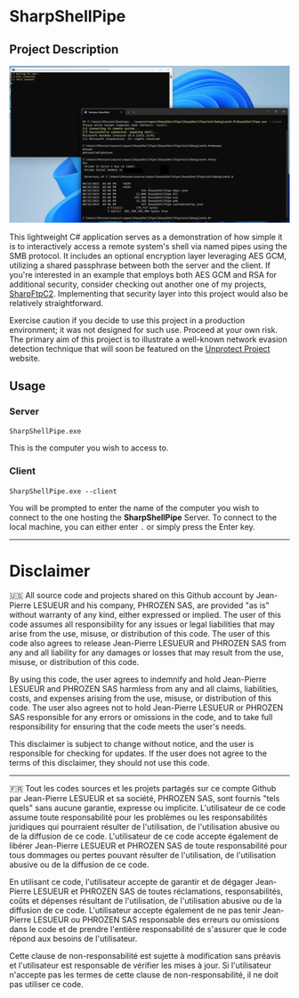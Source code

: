 # SharpShellPipe

## Project Description

![Image](Assets/image.png)

This lightweight C# application serves as a demonstration of how simple it is to interactively access a remote system's shell via named pipes using the SMB protocol. It includes an optional encryption layer leveraging AES GCM, utilizing a shared passphrase between both the server and the client. If you're interested in an example that employs both AES GCM and RSA for additional security, consider checking out another one of my projects, [SharpFtpC2](https://github.com/DarkCoderSc/SharpFtpC2). Implementing that security layer into this project would also be relatively straightforward.

Exercise caution if you decide to use this project in a production environment; it was not designed for such use. Proceed at your own risk. The primary aim of this project is to illustrate a well-known network evasion detection technique that will soon be featured on the [Unprotect Project](https://unprotect.it/) website.

## Usage

### Server

`SharpShellPipe.exe`

This is the computer you wish to access to.

### Client

`SharpShellPipe.exe --client`

You will be prompted to enter the name of the computer you wish to connect to the one hosting the **SharpShellPipe** Server. To connect to the local machine, you can either enter `.` or simply press the Enter key.

---

# Disclaimer

🇺🇸 All source code and projects shared on this Github account by Jean-Pierre LESUEUR and his company, PHROZEN SAS, are provided "as is" without warranty of any kind, either expressed or implied. The user of this code assumes all responsibility for any issues or legal liabilities that may arise from the use, misuse, or distribution of this code. The user of this code also agrees to release Jean-Pierre LESUEUR and PHROZEN SAS from any and all liability for any damages or losses that may result from the use, misuse, or distribution of this code.

By using this code, the user agrees to indemnify and hold Jean-Pierre LESUEUR and PHROZEN SAS harmless from any and all claims, liabilities, costs, and expenses arising from the use, misuse, or distribution of this code. The user also agrees not to hold Jean-Pierre LESUEUR or PHROZEN SAS responsible for any errors or omissions in the code, and to take full responsibility for ensuring that the code meets the user's needs.

This disclaimer is subject to change without notice, and the user is responsible for checking for updates. If the user does not agree to the terms of this disclaimer, they should not use this code.

---

🇫🇷 Tout les codes sources et les projets partagés sur ce compte Github par Jean-Pierre LESUEUR et sa société, PHROZEN SAS, sont fournis "tels quels" sans aucune garantie, expresse ou implicite. L'utilisateur de ce code assume toute responsabilité pour les problèmes ou les responsabilités juridiques qui pourraient résulter de l'utilisation, de l'utilisation abusive ou de la diffusion de ce code. L'utilisateur de ce code accepte également de libérer Jean-Pierre LESUEUR et PHROZEN SAS de toute responsabilité pour tous dommages ou pertes pouvant résulter de l'utilisation, de l'utilisation abusive ou de la diffusion de ce code.

En utilisant ce code, l'utilisateur accepte de garantir et de dégager Jean-Pierre LESUEUR et PHROZEN SAS de toutes réclamations, responsabilités, coûts et dépenses résultant de l'utilisation, de l'utilisation abusive ou de la diffusion de ce code. L'utilisateur accepte également de ne pas tenir Jean-Pierre LESUEUR ou PHROZEN SAS responsable des erreurs ou omissions dans le code et de prendre l'entière responsabilité de s'assurer que le code répond aux besoins de l'utilisateur.

Cette clause de non-responsabilité est sujette à modification sans préavis et l'utilisateur est responsable de vérifier les mises à jour. Si l'utilisateur n'accepte pas les termes de cette clause de non-responsabilité, il ne doit pas utiliser ce code.
